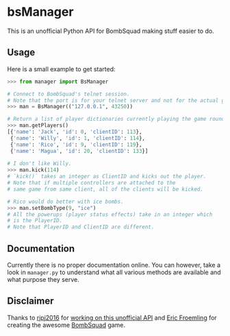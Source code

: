 # bsManager

This is an unofficial Python API for BombSquad making stuff easier to do.

## Usage

Here is a small example to get started:
```python
>>> from manager import BsManager

# Connect to BombSquad's telnet session.
# Note that the port is for your telnet server and not for the actual game instance.
>>> man = BsManager(("127.0.0.1", 43250))

# Return a list of player dictionaries currently playing the game round.
>>> man.getPlayers()
[{'name': 'Jack', 'id': 0, 'clientID': 113},
 {'name': 'Willy', 'id': 1, 'clientID': 114},
 {'name': 'Rico', 'id': 9, 'clientID': 119},
 {'name': 'Magua', 'id': 20, 'clientID': 133}]
 
# I don't like Willy.
>>> man.kick(114)
# `kick()` takes an integer as ClientID and kicks out the player.
# Note that if multiple controllers are attached to the
# same game from same client, all of the clients will be kicked.

# Rico would do better with ice bombs.
>>> man.setBombType(9, "ice")
# All the powerups (player status effects) take in an integer which
# is the PlayerID.
# Note that PlayerID and ClientID are different.
```

## Documentation

Currently there is no proper documentation online. You can however, take a look
in `manager.py` to understand what all various methods are available and what
purpose they serve.

## Disclaimer

Thanks to [rjpj2016](https://github.com/rjpj2016) for
[working on this unofficial API](https://github.com/rjpj2016/bsManager)
and [Eric Froemling](https://www.froemling.net/about) for creating the
awesome [BombSquad](https://www.froemling.net/apps/bombsquad) game.
